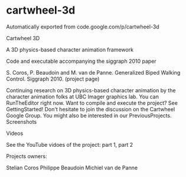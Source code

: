 # cartwheel-3d
Automatically exported from code.google.com/p/cartwheel-3d

Cartwheel 3D

A 3D physics-based character animation framework

Code and executable accompanying the siggraph 2010 paper

S. Coros, P. Beaudoin and M. van de Panne. Generalized Biped Walking Control. Siggraph 2010. (project page)

Continuing research on 3D physics-based character animation by the character animation folks at UBC Imager graphics lab. You can RunTheEditor right now. Want to compile and execute the project? See GettingStarted! Don't hesitate to join the discussion on the Cartwheel Google Group. You might also be interested in our PreviousProjects. Screenshots

Videos

See the YouTube vidoes of the project: part 1, part 2

Projects owners:

Stelian Coros
Philippe Beaudoin
Michiel van de Panne 
